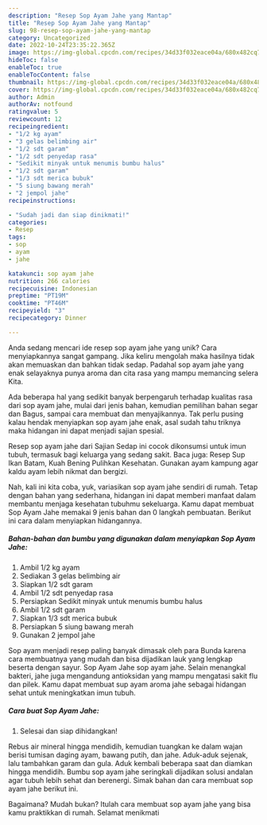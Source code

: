 ```yaml
---
description: "Resep Sop Ayam Jahe yang Mantap"
title: "Resep Sop Ayam Jahe yang Mantap"
slug: 98-resep-sop-ayam-jahe-yang-mantap
category: Uncategorized
date: 2022-10-24T23:35:22.365Z
image: https://img-global.cpcdn.com/recipes/34d33f032eace04a/680x482cq70/sop-ayam-jahe-foto-resep-utama.jpg
hideToc: false
enableToc: true
enableTocContent: false
thumbnail: https://img-global.cpcdn.com/recipes/34d33f032eace04a/680x482cq70/sop-ayam-jahe-foto-resep-utama.jpg
cover: https://img-global.cpcdn.com/recipes/34d33f032eace04a/680x482cq70/sop-ayam-jahe-foto-resep-utama.jpg
author: Admin
authorAv: notfound
ratingvalue: 5
reviewcount: 12
recipeingredient:
- "1/2 kg ayam"
- "3 gelas belimbing air"
- "1/2 sdt garam"
- "1/2 sdt penyedap rasa"
- "Sedikit minyak untuk menumis bumbu halus"
- "1/2 sdt garam"
- "1/3 sdt merica bubuk"
- "5 siung bawang merah"
- "2 jempol jahe"
recipeinstructions:

- "Sudah jadi dan siap dinikmati!"
categories:
- Resep
tags:
- sop
- ayam
- jahe

katakunci: sop ayam jahe 
nutrition: 266 calories
recipecuisine: Indonesian
preptime: "PT19M"
cooktime: "PT46M"
recipeyield: "3"
recipecategory: Dinner

---
```





Anda sedang mencari ide resep sop ayam jahe yang unik? Cara menyiapkannya sangat gampang. Jika keliru mengolah maka hasilnya tidak akan memuaskan dan bahkan tidak sedap. Padahal sop ayam jahe yang enak selayaknya punya aroma dan cita rasa yang mampu memancing selera Kita.





Ada beberapa hal yang sedikit banyak berpengaruh terhadap kualitas rasa dari sop ayam jahe, mulai dari jenis bahan, kemudian pemilihan bahan segar dan Bagus, sampai cara membuat dan menyajikannya. Tak perlu pusing kalau hendak menyiapkan sop ayam jahe enak,      asal sudah tahu triknya maka hidangan ini dapat menjadi sajian spesial.














Resep sop ayam jahe dari Sajian Sedap ini cocok dikonsumsi untuk imun tubuh, termasuk bagi keluarga yang sedang sakit. Baca juga: Resep Sup Ikan Batam, Kuah Bening Pulihkan Kesehatan. Gunakan ayam kampung agar kaldu ayam lebih nikmat dan bergizi.






Nah, kali ini kita coba, yuk, variasikan sop ayam jahe sendiri di rumah. Tetap dengan bahan yang sederhana, hidangan ini dapat memberi manfaat dalam membantu menjaga kesehatan tubuhmu sekeluarga. Kamu dapat membuat Sop Ayam Jahe memakai 9 jenis bahan dan 0 langkah pembuatan. Berikut ini cara dalam menyiapkan hidangannya.

<!--inarticleads1-->

##### Bahan-bahan dan bumbu yang digunakan dalam menyiapkan Sop Ayam Jahe:

1. Ambil 1/2 kg ayam
1. Sediakan 3 gelas belimbing air
1. Siapkan 1/2 sdt garam
1. Ambil 1/2 sdt penyedap rasa
1. Persiapkan Sedikit minyak untuk menumis bumbu halus
1. Ambil 1/2 sdt garam
1. Siapkan 1/3 sdt merica bubuk
1. Persiapkan 5 siung bawang merah
1. Gunakan 2 jempol jahe


Sop ayam menjadi resep paling banyak dimasak oleh para Bunda karena cara membuatnya yang mudah dan bisa dijadikan lauk yang lengkap beserta dengan sayur. Sop Ayam Jahe sop ayam jahe. Selain menangkal bakteri, jahe juga mengandung antioksidan yang mampu mengatasi sakit flu dan pilek. Kamu dapat membuat sup ayam aroma jahe sebagai hidangan sehat untuk meningkatkan imun tubuh. 

<!--inarticleads2-->

##### Cara buat Sop Ayam Jahe:


1. Selesai dan siap dihidangkan!

Rebus air mineral hingga mendidih, kemudian tuangkan ke dalam wajan berisi tumisan daging ayam, bawang putih, dan jahe. Aduk-aduk sejenak, lalu tambahkan garam dan gula. Aduk kembali beberapa saat dan diamkan hingga mendidih. Bumbu sop ayam jahe seringkali dijadikan solusi andalan agar tubuh lebih sehat dan berenergi. Simak bahan dan cara membuat sop ayam jahe berikut ini. 

Bagaimana? Mudah bukan? Itulah cara membuat sop ayam jahe yang bisa kamu praktikkan di rumah. Selamat menikmati
